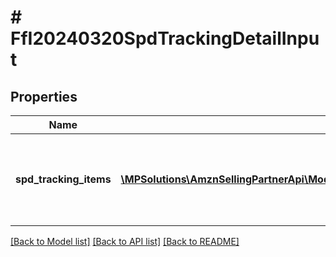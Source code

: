 # # FfI20240320SpdTrackingDetailInput

## Properties

Name | Type | Description | Notes
------------ | ------------- | ------------- | -------------
**spd_tracking_items** | [**\MPSolutions\AmznSellingPartnerApi\Models\FulfillmentInbound20240320\FfI20240320SpdTrackingItemInput[]**](FfI20240320SpdTrackingItemInput.md) | List of Small Parcel Delivery (SPD) tracking items input. |

[[Back to Model list]](../../README.md#models) [[Back to API list]](../../README.md#endpoints) [[Back to README]](../../README.md)
